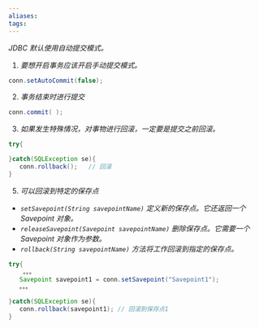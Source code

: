 ```yaml
---
aliases: 
tags: 
---
```

*JDBC 默认使用自动提交模式。*
1. *要想开启事务应该开启手动提交模式。*

```java
conn.setAutoCommit(false);
```

2. *事务结束时进行提交*

```java
conn.commit( );
```

3. *如果发生特殊情况，对事物进行回滚，一定要是提交之前回滚。*

```java
try{

}catch(SQLException se){
   conn.rollback();   // 回滚
}
```

5. *可以回滚到特定的保存点*
+ *`setSavepoint(String savepointName)` 定义新的保存点。它还返回一个 Savepoint 对象。*
+ *`releaseSavepoint(Savepoint savepointName)` 删除保存点。它需要一个 Savepoint 对象作为参数。*
+ *`rollback(String savepointName)` 方法将工作回滚到指定的保存点。*

```java
try{
	。。。
   Savepoint savepoint1 = conn.setSavepoint("Savepoint1");
   。。。

}catch(SQLException se){
   conn.rollback(savepoint1); // 回滚到保存点1
}
```